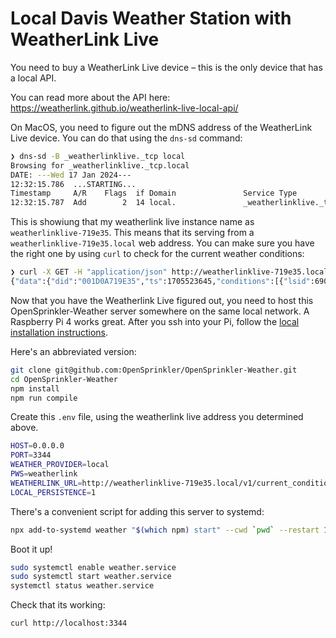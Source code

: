 # Local Davis Weather Station with WeatherLink Live

You need to buy a WeatherLink Live device – this is the only device that has a local API.

You can read more about the API here: https://weatherlink.github.io/weatherlink-live-local-api/

On MacOS, you need to figure out the mDNS address of the WeatherLink Live device. You can do that using the `dns-sd` command:

```sh
❯ dns-sd -B _weatherlinklive._tcp local
Browsing for _weatherlinklive._tcp.local
DATE: ---Wed 17 Jan 2024---
12:32:15.786  ...STARTING...
Timestamp     A/R    Flags  if Domain               Service Type         Instance Name
12:32:15.787  Add        2  14 local.               _weatherlinklive._tcp. weatherlinklive-719e35
```

This is showiung that my weatherlink live instance name as `weatherlinklive-719e35`. This means that its serving from a `weatherlinklive-719e35.local` web address. You can make sure you have the right one by using `curl` to check for the current weather conditions:

```sh
❯ curl -X GET -H "application/json" http://weatherlinklive-719e35.local/v1/current_conditions
{"data":{"did":"001D0A719E35","ts":1705523645,"conditions":[{"lsid":690486,"data_structure_type":1,"txid":2,"temp": 57.3,"hum":81.9,"dew_point": 51.8,"wet_bulb": 53.9,"heat_index": 57.3,"wind_chill": 57.3,"thw_index": 57.3,"thsw_index": 57.7,"wind_speed_last":0.00,"wind_dir_last":0,"wind_speed_avg_last_1_min":0.00,"wind_dir_scalar_avg_last_1_min":0,"wind_speed_avg_last_2_min":0.06,"wind_dir_scalar_avg_last_2_min":132,"wind_speed_hi_last_2_min":null,"wind_dir_at_hi_speed_last_2_min":null,"wind_speed_avg_last_10_min":0.37,"wind_dir_scalar_avg_last_10_min":129,"wind_speed_hi_last_10_min":3.00,"wind_dir_at_hi_speed_last_10_min":138,"rain_size":1,"rain_rate_last":0,"rain_rate_hi":0,"rainfall_last_15_min":0,"rain_rate_hi_last_15_min":0,"rainfall_last_60_min":0,"rainfall_last_24_hr":29,"rain_storm":29,"rain_storm_start_at":1705446961,"solar_rad":91,"uv_index":1.1,"rx_state":0,"trans_battery_flag":0,"rainfall_daily":4,"rainfall_monthly":70,"rainfall_year":70,"rain_storm_last":41,"rain_storm_last_start_at":1705158841,"rain_storm_last_end_at":1705334461},{"lsid":690482,"data_structure_type":4,"temp_in": 72.0,"hum_in":46.2,"dew_point_in": 50.2,"heat_index_in": 70.6},{"lsid":690481,"data_structure_type":3,"bar_sea_level":30.075,"bar_trend":-0.009,"bar_absolute":29.906}]},"error":null}%
```


Now that you have the Weatherlink Live figured out, you need to host this OpenSprinkler-Weather server somewhere on the same local network. A Raspberry Pi 4 works great. After you ssh into your Pi, follow the [local installation instructions](./local-installation.md).

Here's an abbreviated version:

```sh
git clone git@github.com:OpenSprinkler/OpenSprinkler-Weather.git
cd OpenSprinkler-Weather
npm install
npm run compile
```

Create this `.env` file, using the weatherlink live address you determined above.

```sh
HOST=0.0.0.0
PORT=3344
WEATHER_PROVIDER=local
PWS=weatherlink
WEATHERLINK_URL=http://weatherlinklive-719e35.local/v1/current_conditions
LOCAL_PERSISTENCE=1
```

There's a convenient script for adding this server to systemd:

```sh
npx add-to-systemd weather "$(which npm) start" --cwd `pwd` --restart 10
```

Boot it up!
```sh
sudo systemctl enable weather.service
sudo systemctl start weather.service
systemctl status weather.service
```

Check that its working:
```sh
curl http://localhost:3344
```

